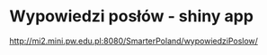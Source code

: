 Wypowiedzi posłów - shiny app
=============================

http://mi2.mini.pw.edu.pl:8080/SmarterPoland/wypowiedziPoslow/
